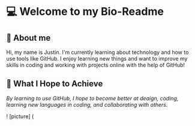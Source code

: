 # 💻 Welcome to my Bio-Readme

## :wave: About me

Hi, my name is Justin. I'm currently learning about technology and how to use tools like GitHub. I enjoy learning new things and want to improve my skills in coding and working with projects online with the help of GitHub!

## :dart: What I Hope to Achieve

*By learning to use GitHub, I hope to become better at deaign, coding, learning new languages in coding, and collaborating with others.*

! [picture] (

